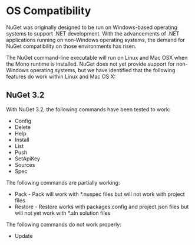 # OS Compatibility

NuGet was originally designed to be run on Windows-based operating systems to support .NET development.  With the advancements of .NET applications running on non-Windows operating systems, the demand for NuGet compatibility on those environments has risen.

The NuGet command-line executable will run on Linux and Mac OSX when the Mono runtime is installed.  NuGet does not yet provide support for non-Windows operating systems, but we have identified that the following features do work within Linux and Mac OS X:

## NuGet 3.2

With NuGet 3.2, the following commands have been tested to work:

* Config
* Delete
* Help
* Install
* List
* Push
* SetApiKey
* Sources
* Spec

The following commands are partially working:

* Pack - Pack will work with *.nuspec files but will not work with project files
* Restore - Restore works with packages.config and project.json files but will not yet work with *.sln solution files

The following commands do not work properly:

* Update

